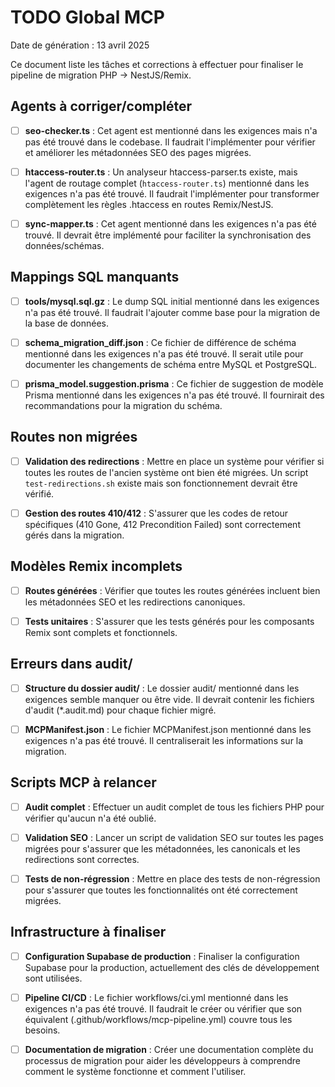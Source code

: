 # TODO Global MCP

Date de génération : 13 avril 2025

Ce document liste les tâches et corrections à effectuer pour finaliser le pipeline de migration PHP → NestJS/Remix.

## Agents à corriger/compléter

- [ ] **seo-checker.ts** : Cet agent est mentionné dans les exigences mais n'a pas été trouvé dans le codebase. Il faudrait l'implémenter pour vérifier et améliorer les métadonnées SEO des pages migrées.
  
- [ ] **htaccess-router.ts** : Un analyseur htaccess-parser.ts existe, mais l'agent de routage complet (`htaccess-router.ts`) mentionné dans les exigences n'a pas été trouvé. Il faudrait l'implémenter pour transformer complètement les règles .htaccess en routes Remix/NestJS.
  
- [ ] **sync-mapper.ts** : Cet agent mentionné dans les exigences n'a pas été trouvé. Il devrait être implémenté pour faciliter la synchronisation des données/schémas.

## Mappings SQL manquants

- [ ] **tools/mysql.sql.gz** : Le dump SQL initial mentionné dans les exigences n'a pas été trouvé. Il faudrait l'ajouter comme base pour la migration de la base de données.
  
- [ ] **schema_migration_diff.json** : Ce fichier de différence de schéma mentionné dans les exigences n'a pas été trouvé. Il serait utile pour documenter les changements de schéma entre MySQL et PostgreSQL.
  
- [ ] **prisma_model.suggestion.prisma** : Ce fichier de suggestion de modèle Prisma mentionné dans les exigences n'a pas été trouvé. Il fournirait des recommandations pour la migration du schéma.

## Routes non migrées

- [ ] **Validation des redirections** : Mettre en place un système pour vérifier si toutes les routes de l'ancien système ont bien été migrées. Un script `test-redirections.sh` existe mais son fonctionnement devrait être vérifié.
  
- [ ] **Gestion des routes 410/412** : S'assurer que les codes de retour spécifiques (410 Gone, 412 Precondition Failed) sont correctement gérés dans la migration.

## Modèles Remix incomplets

- [ ] **Routes générées** : Vérifier que toutes les routes générées incluent bien les métadonnées SEO et les redirections canoniques.
  
- [ ] **Tests unitaires** : S'assurer que les tests générés pour les composants Remix sont complets et fonctionnels.

## Erreurs dans audit/

- [ ] **Structure du dossier audit/** : Le dossier audit/ mentionné dans les exigences semble manquer ou être vide. Il devrait contenir les fichiers d'audit (*.audit.md) pour chaque fichier migré.
  
- [ ] **MCPManifest.json** : Le fichier MCPManifest.json mentionné dans les exigences n'a pas été trouvé. Il centraliserait les informations sur la migration.

## Scripts MCP à relancer

- [ ] **Audit complet** : Effectuer un audit complet de tous les fichiers PHP pour vérifier qu'aucun n'a été oublié.
  
- [ ] **Validation SEO** : Lancer un script de validation SEO sur toutes les pages migrées pour s'assurer que les métadonnées, les canonicals et les redirections sont correctes.
  
- [ ] **Tests de non-régression** : Mettre en place des tests de non-régression pour s'assurer que toutes les fonctionnalités ont été correctement migrées.

## Infrastructure à finaliser

- [ ] **Configuration Supabase de production** : Finaliser la configuration Supabase pour la production, actuellement des clés de développement sont utilisées.
  
- [ ] **Pipeline CI/CD** : Le fichier workflows/ci.yml mentionné dans les exigences n'a pas été trouvé. Il faudrait le créer ou vérifier que son équivalent (.github/workflows/mcp-pipeline.yml) couvre tous les besoins.
  
- [ ] **Documentation de migration** : Créer une documentation complète du processus de migration pour aider les développeurs à comprendre comment le système fonctionne et comment l'utiliser.